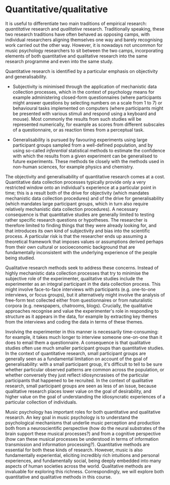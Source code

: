 # Quantitative/qualitative

It is useful to differentiate two main traditions of empirical research: *quantitative* research and *qualitative* research. Traditionally speaking, these two research traditions have often behaved as opposing camps, with individual researchers aligning themselves one way and barely recognising work carried out the other way. However, it is nowadays not uncommon for music psychology researchers to sit between the two camps, incorporating elements of both quantitative and qualitative research into the same research programme and even into the same study.

Quantitative research is identified by a particular emphasis on objectivity and generalisability.

-   Subjectivity is minimised through the application of mechanistic data collection processes, which in the context of psychology means for example administering closed-form questionnaires (where participants might answer questions by selecting numbers on a scale from 1 to 7) or behavioural tasks implemented on computers (where participants might be presented with various stimuli and respond using a keyboard and mouse). Most commonly the results from such studies will be represented numerically, for example as scores from different subscales of a questionnaire, or as reaction times from a perceptual task.

-   Generalisability is pursued by favouring experiments using large participant groups sampled from a well-defined population, and by using so-called *inferential* statistical methods to estimate the confidence with which the results from a given experiment can be generalised to future experiments. These methods tie closely with the methods used in non-human sciences, for example physics and chemistry.

The objectivity and generalisability of quantitative research comes at a cost. Quantitative data collection processes typically provide only a very restricted window onto an individual's experience at a particular point in time; this is a result both of the drive for objectivity (which mandates mechanistic data collection procedures) and of the drive for generalisability (which mandates large participant groups, which in turn also require relatively mechanistic data collection procedures). A necessary consequence is that quantitative studies are generally limited to testing rather specific research questions or hypotheses. The researcher is therefore limited to finding things that they were already looking for, and that introduces its own kind of subjectivity and bias into the scientific process. A particular risk is that the researcher ends up assuming a theoretical framework that imposes values or assumptions derived perhaps from their own cultural or socioeconomic background that are fundamentally inconsistent with the underlying experience of the people being studied.

Qualitative research methods seek to address these concerns. Instead of highly mechanistic data collection processes that try to minimise the subjective role of the experimenter, qualitative studies include the experimenter as an integral participant in the data collection process. This might involve face-to-face interviews with participants (e.g. one-to-one interviews, or focus groups), but it alternatively might involve the analysis of free-form text collected either from questionnaires or from naturalistic corpora (e.g. newspapers, chatrooms, blogs). Crucially, the qualitative approaches recognise and value the experimenter's role in responding to structure as it appears in the data, for example by extracting key themes from the interviews and coding the data in terms of these themes.

Involving the experimenter in this manner is necessarily time-consuming: for example, it takes much longer to interview someone one-on-one than it does to email them a questionnaire. A consequence is that qualitative studies often use much smaller participant groups than quantitative studies. In the context of quantitative research, small participant groups are generally seen as a fundamental limitation on account of the goal of generalisability: with a small participant group, it's difficult to tell to be sure whether particular observed patterns are common across the population, or whether conversely they just reflect idiosyncrasises of the particular participants that happened to be recruited. In the context of qualitative research, small participant groups are seen as less of an issue, because qualitative research places lower value on the goal of desirability, and higher value on the goal of understanding the idiosyncratic experiences of a particular collection of individuals.

Music psychology has important roles for both quantitative and qualitative research. An key goal in music psychology is to understand the psychological mechanisms that underlie music perception and production both from a neuroscientific perspective (how do the neural substrates of the brain support these musical processes?) and from a cognitive perspective (how can these musical processes be understood in terms of information transmission and information processing?). Quantitative methods are essential for both these kinds of research. However, music is also fundamentally experiential, eliciting incredibly rich intuitions and personal experiences, and fundamentally social, being deeply embedded into many aspects of human societies across the world. Qualitative methods are invaluable for exploring this richness. Correspondingly, we will explore both quantitative and qualitative methods in this course.
